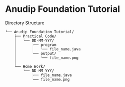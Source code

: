 # Anudip Foundation Tutorial

Directory Structure
```.
└── Anudip Foundation Tutorial/
	├── Practical Code/
	│	└── DD-MM-YYY/
	│		├── program
	│		│	└── file_name.java
	│		└── output/
	│			└── file_name.png
	│ 
	└── Home Work/
		└── DD-MM-YYY/
			├── file_name.java
			└── file_name.png
```
